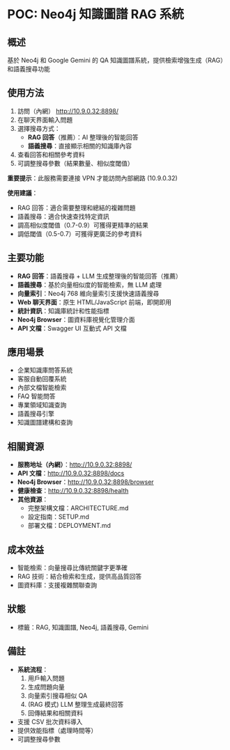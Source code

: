 # POC: Neo4j 知識圖譜 RAG 系統

## 概述
基於 Neo4j 和 Google Gemini 的 QA 知識圖譜系統，提供檢索增強生成（RAG）和語義搜尋功能

## 使用方法
1. 訪問（內網） http://10.9.0.32:8898/
2. 在聊天界面輸入問題
3. 選擇搜尋方式：
   - **RAG 回答**（推薦）：AI 整理後的智能回答
   - **語義搜尋**：直接顯示相關的知識庫內容
4. 查看回答和相關參考資料
5. 可調整搜尋參數（結果數量、相似度閾值）

**重要提示**：此服務需要連接 VPN 才能訪問內部網路 (10.9.0.32)

**使用建議**：
- RAG 回答：適合需要整理和總結的複雜問題
- 語義搜尋：適合快速查找特定資訊
- 調高相似度閾值（0.7-0.9）可獲得更精準的結果
- 調低閾值（0.5-0.7）可獲得更廣泛的參考資料

## 主要功能
- **RAG 回答**：語義搜尋 + LLM 生成整理後的智能回答（推薦）
- **語義搜尋**：基於向量相似度的智能檢索，無 LLM 處理
- **向量索引**：Neo4j 768 維向量索引支援快速語義搜尋
- **Web 聊天界面**：原生 HTML/JavaScript 前端，即開即用
- **統計資訊**：知識庫統計和性能指標
- **Neo4j Browser**：圖資料庫視覺化管理介面
- **API 文檔**：Swagger UI 互動式 API 文檔

## 應用場景
- 企業知識庫問答系統
- 客服自動回覆系統
- 內部文檔智能檢索
- FAQ 智能問答
- 專業領域知識查詢
- 語義搜尋引擎
- 知識圖譜建構和查詢

## 相關資源
- **服務地址（內網）**：http://10.9.0.32:8898/
- **API 文檔**：http://10.9.0.32:8898/docs
- **Neo4j Browser**：http://10.9.0.32:8898/browser
- **健康檢查**：http://10.9.0.32:8898/health
- **其他資源**：
  - 完整架構文檔：ARCHITECTURE.md
  - 設定指南：SETUP.md
  - 部署文檔：DEPLOYMENT.md

## 成本效益
- 智能檢索：向量搜尋比傳統關鍵字更準確
- RAG 技術：結合檢索和生成，提供高品質回答
- 圖資料庫：支援複雜關聯查詢

## 狀態
- 標籤：RAG, 知識圖譜, Neo4j, 語義搜尋, Gemini

## 備註
- **系統流程**：
  1. 用戶輸入問題
  2. 生成問題向量
  3. 向量索引搜尋相似 QA
  4. (RAG 模式) LLM 整理生成最終回答
  5. 回傳結果和相關資料
- 支援 CSV 批次資料導入
- 提供效能指標（處理時間等）
- 可調整搜尋參數
